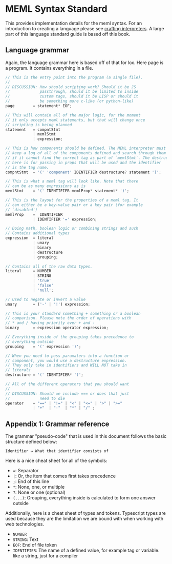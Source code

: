# MEML Syntax Standard

This provides implementation details for the meml syntax. For an introduction to creating a language please see [crafting interpreters](https://craftinginterpreters.com/). A large part of this language standard guide is based off this book.

## Language grammar

Again, the language grammar here is based off of that for lox. Here page is a program. It contains everything in a file.

```ts
// This is the entry point into the program (a single file).
//
// DISCUSSION: How should scripting work? Should it be JS
//             passthrough, should it be limited to inside
//             custom tags, should it be LISP or should it
//             be something more c-like (or python-like)
page        = statement* EOF;

// This will contain all of the major logic, for the moment
// it only accepts meml statements, but that will change once
// scripting is being planned
statement   = compntStmt
            | memlStmt
            | expression;

// This is how components should be defined. The MEML interpreter must
// keep a log of all of the components defined and search through them
// if it cannot find the correct tag as part of `memlStmt`. The destructure
// here is for passing in props that will be used and the identifier
// is the tag name.
compntStmt  = '(' 'component' IDENTIFIER destructure? statement ')';

// This is what a meml tag will look like. Note that there
// can be as many expressions as is
memlStmt    = '(' IDENTIFIER memlProp* statement* ')';

// This is the layout for the properties of a meml tag. It
// can either be a key-value pair or a key pair (for example
// `disabled`)
memlProp    =  IDENTIFIER
            | IDENTIFIER '=' expression;

// Doing math, boolean logic or combining strings and such
// Contains additional types
expression  = literal
            | unary
            | binary
            | destructure
            | grouping;

// Contains all of the raw data types.
literal     = NUMBER
            | STRING
            | 'true'
            | 'false'
            | 'null';

// Used to negate or invert a value
unary       = ('-' | '!') expression;

// This is your standard something + something or a boolean
// comparison. Please note the order of operations with
// * and / having priority over + and -
binary      = expression operator expression;

// Everything inside of the grouping takes precedence to
// everything outside
grouping    = '(' expression ')';

// When you need to pass paramaters into a function or
// component, you would use a destructure expression.
// They only take in identifiers and WILL NOT take in
// literals
destructure = '(' IDENTIFIER* ')';

// All of the different operators that you should want
//
// DISCUSSION: Should we include === or does that just
//             need to die
operator    = "==" | "!=" | "<" | "<=" | ">" | ">="
            | "+"  | "-"  | "*" | "/" ;
```

## Appendix 1: Grammar reference

The grammar "pseudo-code" that is used in this document follows the basic structure defined below:

```
Identifier → What that identifier consists of
```

Here is a nice cheat sheet for all of the symbols:

- `=`: Separator
- `|`: Or, the item that comes first takes precedence
- `;`: End of this line
- `*`: None, one, or multiple
- `?`: None or one (optional)
- `(...)`: Grouping, everything inside is calculated to form one answer outside

Additionally, here is a cheat sheet of types and tokens. Typescript types are used because they are the limitation we are bound with when working with web technologies.

- `NUMBER`
- `STRING`: Text
- `EOF`: End of file token
- `IDENTIFIER`: The name of a defined value, for example tag or variable. like a string, just for a compiler
